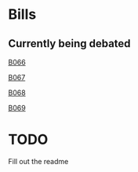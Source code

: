 # Bills

## Currently being debated
[B066](https://github.com/john-bell-xo/bills/blob/main/Defense%20Expansion%20Act%202021.md)

[B067](https://github.com/john-bell-xo/bills/blob/main/Against%20Fake%20News%20Act%202021.md)

[B068](https://github.com/john-bell-xo/bills/blob/main/Enhanced%20Diagnosis,%20Biocontainment,%20And%20Treatment%20Act%202021.md)

[B069](https://github.com/john-bell-xo/bills/blob/main/Myanmar%20Peacekeeping%20Act%202021.md)

# TODO
Fill out the readme
